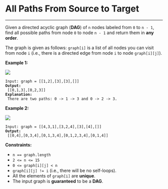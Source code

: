 # All Paths From Source to Target

***

Given a directed acyclic graph (**DAG**) of `n` nodes labeled from `0` to `n - 1`, find all possible paths from node `0` to node `n - 1` and return them in **any order**.

The graph is given as follows: `graph[i]` is a list of all nodes you can visit from node `i` (i.e., there is a directed edge from node `i` to node `graph[i][j]`).

&#x20;

**Example 1:**

![](https://assets.leetcode.com/uploads/2020/09/28/all\_1.jpg)

<pre><code>Input: graph = [[1,2],[3],[3],[]]
<strong>Output:
</strong> [[0,1,3],[0,2,3]]
<strong>Explanation:
</strong> There are two paths: 0 -> 1 -> 3 and 0 -> 2 -> 3.</code></pre>

**Example 2:**

![](https://assets.leetcode.com/uploads/2020/09/28/all\_2.jpg)

<pre><code>Input: graph = [[4,3,1],[3,2,4],[3],[4],[]]
<strong>Output:
</strong> [[0,4],[0,3,4],[0,1,3,4],[0,1,2,3,4],[0,1,4]]</code></pre>

&#x20;

**Constraints:**

* `n == graph.length`
* `2 <= n <= 15`
* `0 <= graph[i][j] < n`
* `graph[i][j] != i` (i.e., there will be no self-loops).
* All the elements of `graph[i]` are **unique**.
* The input graph is **guaranteed** to be a **DAG**.

